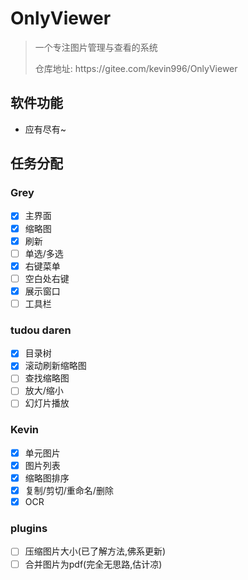 # OnlyViewer
> 一个专注图片管理与查看的系统
> <p>仓库地址: https://gitee.com/kevin996/OnlyViewer

## 软件功能
- 应有尽有~

## 任务分配
### Grey
- [x] 主界面
- [x] 缩略图
- [x] 刷新
- [ ] 单选/多选
- [x] 右键菜单
- [ ] 空白处右键
- [x] 展示窗口
- [ ] 工具栏

### tudou daren 
- [x] 目录树
- [x] 滚动刷新缩略图
- [ ] 查找缩略图
- [ ] 放大/缩小
- [ ] 幻灯片播放

### Kevin
- [x] 单元图片
- [x] 图片列表
- [x] 缩略图排序
- [x] 复制/剪切/重命名/删除
- [x] OCR

### plugins
- [ ] 压缩图片大小(已了解方法,佛系更新)
- [ ] 合并图片为pdf(完全无思路,估计凉)